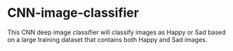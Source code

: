 # CNN-image-classifier

This CNN deep image classifier will classify images as Happy or Sad based on a large training dataset that contains both Happy and Sad images. 

